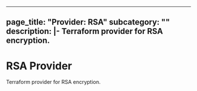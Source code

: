 
---
page_title: "Provider: RSA"
subcategory: ""
description: |-
  Terraform provider for RSA encryption.
---

# RSA Provider

Terraform provider for RSA encryption.
